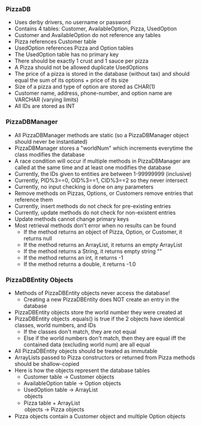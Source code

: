 ### PizzaDB
* Uses derby drivers, no username or password
* Contains 4 tables: Customer, AvailableOption, Pizza, UsedOption
* Customer and AvailableOption do not reference any tables
* Pizza references Customer table
* UsedOption references Pizza and Option tables
* The UsedOption table has no primary key
* There should be exactly 1 crust and 1 sauce per pizza
* A Pizza should not be allowed duplicate UsedOptions
* The price of a pizza is stored in the database (without tax) and should equal the sum of its options + price of its size
* Size of a pizza and type of option are stored as CHAR(1)
* Customer name, address, phone-number, and option name are VARCHAR (varying limits)
* All IDs are stored as INT

### PizzaDBManager
* All PizzaDBManager methods are static (so a PizzaDBManager object should never be instantiated)
* PizzaDBManager stores a "worldNum" which increments everytime the class modifies the database
* A race condition will occur if multiple methods in PizzaDBManager are called at the same time and at least one modifies the database
* Currently, the IDs given to entities are between 1-99999999 (inclusive)
* Currently, PID%3==0, OID%3==1, CID%3==2 so they never intersect
* Currently, no input checking is done on any parameters
* Remove methods on Pizzas, Options, or Customers remove entries that reference them
* Currently, insert methods do not check for pre-existing entries
* Currently, update methods do not check for non-existent entries
* Update methods cannot change primary keys
* Most retrieval methods don't error when no results can be found
  * If the method returns an object of Pizza, Option, or Customer, it returns null
  * If the method returns an ArrayList, it returns an empty ArrayList
  * If the method returns a String, it returns empty string ""
  * If the method returns an int, it returns -1
  * If the method returns a double, it returns -1.0

### PizzaDBEntity Objects
* Methods of PizzaDBEntity objects never access the database!
  * Creating a new PizzaDBEntity does NOT create an entry in the database
* PizzaDBEntity objects store the world number they were created at
* PizzaDBEntity objects .equals() is true if the 2 objects have identical classes, world numbers, and IDs
  * If the classes don't match, they are not equal
  * Else if the world numbers don't match, then they are equal iff the contained data (excluding world num) are all equal
* All PizzaDBEntity objects should be treated as immutable
* ArrayLists passed to Pizza constructors or returned from Pizza methods should be shallow-copied
* Here is how the objects represent the database tables
  * Customer table                          -> Customer objects
  * AvailableOption table                   -> Option objects
  * UsedOption table                        -> ArrayList<Option> objects
  * Pizza table + ArrayList<Option> objects -> Pizza objects
* Pizza objects contain a Customer object and multiple Option objects
